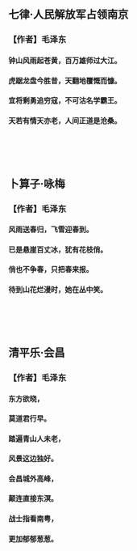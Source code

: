 ## 七律·人民解放军占领南京
### 【作者】**毛泽东**  
#### 钟山风雨起苍黄，百万雄师过大江。  
#### 虎踞龙盘今胜昔，天翻地覆慨而慷。  
#### 宜将剩勇追穷寇，不可沽名学霸王。  
#### 天若有情天亦老，人间正道是沧桑。 
<br/><br/><br/> 
  

## 卜算子·咏梅  
### 【作者】**毛泽东**  
####  风雨送春归，飞雪迎春到。  
#### 已是悬崖百丈冰，犹有花枝俏。  
####  俏也不争春，只把春来报。  
#### 待到山花烂漫时，她在丛中笑。  
<br/><br/><br/> 

## 清平乐·会昌
### 【作者】毛泽东
#### 东方欲晓，
#### 莫道君行早。
#### 踏遍青山人未老，
#### 风景这边独好。
#### 会昌城外高峰，
#### 颠连直接东溟。
#### 战士指看南粤，
#### 更加郁郁葱葱。













